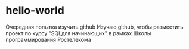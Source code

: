 # hello-world
Очередная попытка изучить github
Изучаю github, чтобы разместить проект по курсу "SQLдля начинающих" в рамках Школы программирования Ростелекома
